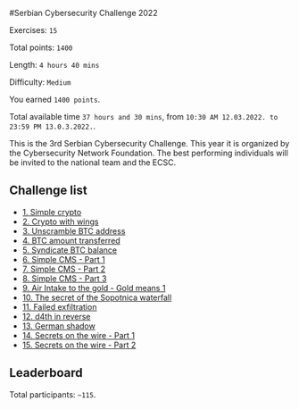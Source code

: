 #Serbian Cybersecurity Challenge 2022

Exercises: `15`

Total points: `1400`

Length: `4 hours 40 mins`

Difficulty: `Medium`

You earned `1400 points`.

Total available time `37 hours and 30 mins`, from `10:30 AM 12.03.2022. to 23:59 PM 13.0.3.2022.`.

This is the 3rd Serbian Cybersecurity Challenge. This year it is organized by the Cybersecurity Network Foundation. The best performing individuals will be invited to the national team and the ECSC.

## Challenge list
  - [1. Simple crypto](1.&#32;Simple&#32;crypto)
  - [2. Crypto with wings](2.&#32;Crypto&#32;with&#32;wings)
  - [3. Unscramble BTC address](3.&#32;Unscramble&#32;BTC&#32;address)
  - [4. BTC amount transferred](4.&#32;BTC&#32;amount&#32;transferred)
  - [5. Syndicate BTC balance](5.&#32;Syndicate&#32;BTC&#32;balance)
  - [6. Simple CMS - Part 1](6.&#32;Simple&#32;CMS&#32;-&#32;Part&#32;1)
  - [7. Simple CMS - Part 2](7.&#32;Simple&#32;CMS&#32;-&#32;Part&#32;2)
  - [8. Simple CMS - Part 3](8.&#32;Simple&#32;CMS&#32;-&#32;Part&#32;3)
  - [9. Air Intake to the gold - Gold means 1](9.&#32;Air&#32;Intake&#32;to&#32;the&#32;gold&#32;-&#32;Gold&#32;means&#32;1)
  - [10. The secret of the Sopotnica waterfall](10.&#32;The&#32;secret&#32;of&#32;the&#32;Sopotnica&#32;waterfall)
  - [11. Failed exfiltration](11.&#32;Failed&#32;exfiltration)
  - [12. d4th in reverse](12.&#32;d4th&#32;in&#32;reverse)
  - [13. German shadow](13.&#32;German&#32;shadow)
  - [14. Secrets on the wire - Part 1](14.&#32;Secrets&#32;on&#32;the&#32;wire&#32;-&#32;Part&#32;1)
  - [15. Secrets on the wire - Part 2](15.&#32;Secrets&#32;on&#32;the&#32;wire&#32;-&#32;Part&#32;2)

## Leaderboard

Total participants: `~115`.

